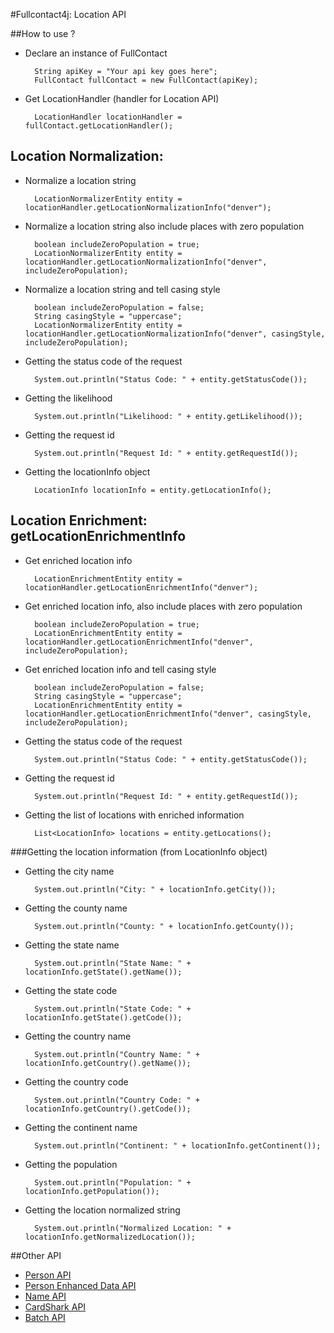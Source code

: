 #Fullcontact4j: Location API

##How to use ?

* Declare an instance of FullContact

        String apiKey = "Your api key goes here";
        FullContact fullContact = new FullContact(apiKey);

* Get LocationHandler (handler for Location API)

        LocationHandler locationHandler = fullContact.getLocationHandler();


## Location Normalization:

* Normalize a location string

        LocationNormalizerEntity entity = locationHandler.getLocationNormalizationInfo("denver");

* Normalize a location string also include places with zero population

        boolean includeZeroPopulation = true;
        LocationNormalizerEntity entity = locationHandler.getLocationNormalizationInfo("denver", includeZeroPopulation);

* Normalize a location string and tell casing style

        boolean includeZeroPopulation = false;
        String casingStyle = "uppercase";
        LocationNormalizerEntity entity = locationHandler.getLocationNormalizationInfo("denver", casingStyle, includeZeroPopulation);

* Getting the status code of the request

        System.out.println("Status Code: " + entity.getStatusCode());

* Getting the likelihood

        System.out.println("Likelihood: " + entity.getLikelihood());

* Getting the request id

        System.out.println("Request Id: " + entity.getRequestId());

* Getting the locationInfo object

        LocationInfo locationInfo = entity.getLocationInfo();


## Location Enrichment: getLocationEnrichmentInfo

* Get enriched location info

        LocationEnrichmentEntity entity = locationHandler.getLocationEnrichmentInfo("denver");

* Get enriched location info, also include places with zero population

        boolean includeZeroPopulation = true;
        LocationEnrichmentEntity entity = locationHandler.getLocationEnrichmentInfo("denver", includeZeroPopulation);

* Get enriched location info and tell casing style

        boolean includeZeroPopulation = false;
        String casingStyle = "uppercase";
        LocationEnrichmentEntity entity = locationHandler.getLocationEnrichmentInfo("denver", casingStyle, includeZeroPopulation);

* Getting the status code of the request

        System.out.println("Status Code: " + entity.getStatusCode());

* Getting the request id

        System.out.println("Request Id: " + entity.getRequestId());

* Getting the list of locations with enriched information

        List<LocationInfo> locations = entity.getLocations();

###Getting the location information (from LocationInfo object)

* Getting the city name

        System.out.println("City: " + locationInfo.getCity());

* Getting the county name

        System.out.println("County: " + locationInfo.getCounty());

* Getting the state name

        System.out.println("State Name: " + locationInfo.getState().getName());

* Getting the state code

        System.out.println("State Code: " + locationInfo.getState().getCode());

* Getting the country name

        System.out.println("Country Name: " + locationInfo.getCountry().getName());

* Getting the country code

        System.out.println("Country Code: " + locationInfo.getCountry().getCode());

* Getting the continent name

        System.out.println("Continent: " + locationInfo.getContinent());

* Getting the population

        System.out.println("Population: " + locationInfo.getPopulation());

* Getting the location normalized string

        System.out.println("Normalized Location: " + locationInfo.getNormalizedLocation());


##Other API

 * [Person API](/fullcontact/fullcontact4j/tree/refactoring/docs/person/)
 * [Person Enhanced Data API](/fullcontact/fullcontact4j/tree/refactoring/docs/enhancedData/)
 * [Name API](/fullcontact/fullcontact4j/tree/refactoring/docs/name/)
 * [CardShark API](/fullcontact/fullcontact4j/tree/refactoring/docs/cardShark/)
 * [Batch API](/fullcontact/fullcontact4j/tree/refactoring/docs/batch/)
